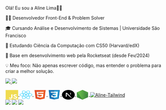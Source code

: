 Olá! Eu sou a Aline Lima👩🏽

👨‍💻 Desenvolvedor Front-End & Problem Solver

🎓 Cursando Análise e Desenvolvimento de Sistemas | Universidade São Francisco

🧠 Estudando Ciência da Computação com CS50 (Harvard/edX)

🚀 Base em desenvolvimento web pela Rocketseat (desde Fev/2024)

💡 Meu foco: Não apenas escrever código, mas entender o problema para criar a melhor solução.
 <div>
  <a href="https://github.com/Aline12Lima">
  <img height="180em" src="https://github-readme-stats.vercel.app/api?username=aline12lima&show_icons=false&theme=cobalt&include_all_commits=true&count_private=true"/>
  <img height="180em" src="https://github-readme-stats.vercel.app/api/top-langs/?username=aline12lima&layout=compact&langs_count=16&theme=cobalt"/>
</div>
<div style="display: inline_block"><br>
  <img align="center" alt="Aline-Js" height="30" width="40" src="https://raw.githubusercontent.com/devicons/devicon/master/icons/javascript/javascript-plain.svg">
  <img align="center" alt="Aline-React" height="30" width="40" src="https://raw.githubusercontent.com/devicons/devicon/master/icons/react/react-original.svg">
  <img align="center" alt="Aline-HTML" height="30" width="40" src="https://raw.githubusercontent.com/devicons/devicon/master/icons/html5/html5-original.svg">
  <img align="center" alt="Aline-CSS" height="30" width="40" src="https://raw.githubusercontent.com/devicons/devicon/master/icons/css3/css3-original.svg"> 
  <img align="center" alt="Aline-Next" height="30" width="40" src="https://raw.githubusercontent.com/devicons/devicon/master/icons/nextjs/nextjs-original.svg">
  <img align="center" alt="Aline-Node" height="30" width="40"  src="https://raw.githubusercontent.com/devicons/devicon/master/icons/nodejs/nodejs-original.svg">
<img align="center" alt="Aline-Tailwind" height="30" width="40" src="https://cdn.jsdelivr.net/gh/devicons/devicon/icons/tailwindcss/tailwindcss-original.svg">


</div>

<div>
     <a href="https://www.youtube.com/@alinelima8651" target="_blank"><img src="https://img.shields.io/badge/YouTube-FF0000?style=for-the-badge&logo=youtube&logoColor=white" target="_blank"></a>
  <a href="https://www.instagram.com/aline_limass/" target="_blank"><img src="https://img.shields.io/badge/-Instagram-%23E4405F?style=for-the-badge&logo=instagram&logoColor=white" target="_blank"></a>
  <a href="https://www.linkedin.com/in/aline-lima-397a84202/" target="_blank"><img src="https://img.shields.io/badge/-LinkedIn-%230077B5?style=for-the-badge&logo=linkedin&logoColor=white" target="_blank"></a> 
  </div>
  
